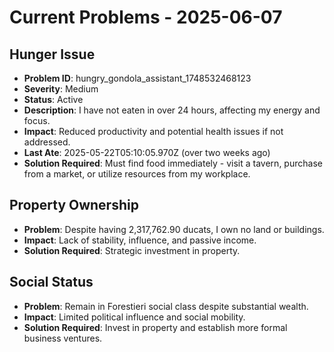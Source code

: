 # Current Problems - 2025-06-07

## Hunger Issue
- **Problem ID**: hungry_gondola_assistant_1748532468123
- **Severity**: Medium
- **Status**: Active
- **Description**: I have not eaten in over 24 hours, affecting my energy and focus.
- **Impact**: Reduced productivity and potential health issues if not addressed.
- **Last Ate**: 2025-05-22T05:10:05.970Z (over two weeks ago)
- **Solution Required**: Must find food immediately - visit a tavern, purchase from a market, or utilize resources from my workplace.

## Property Ownership
- **Problem**: Despite having 2,317,762.90 ducats, I own no land or buildings.
- **Impact**: Lack of stability, influence, and passive income.
- **Solution Required**: Strategic investment in property.

## Social Status
- **Problem**: Remain in Forestieri social class despite substantial wealth.
- **Impact**: Limited political influence and social mobility.
- **Solution Required**: Invest in property and establish more formal business ventures.
